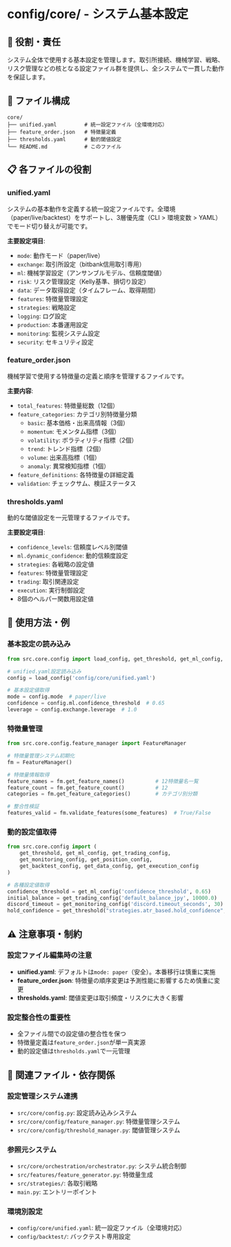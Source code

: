 # config/core/ - システム基本設定

## 🎯 役割・責任

システム全体で使用する基本設定を管理します。取引所接続、機械学習、戦略、リスク管理などの核となる設定ファイル群を提供し、全システムで一貫した動作を保証します。

## 📂 ファイル構成

```
core/
├── unified.yaml         # 統一設定ファイル（全環境対応）
├── feature_order.json   # 特徴量定義
├── thresholds.yaml      # 動的閾値設定  
└── README.md            # このファイル
```

## 📋 各ファイルの役割

### **unified.yaml**
システムの基本動作を定義する統一設定ファイルです。全環境（paper/live/backtest）をサポートし、3層優先度（CLI > 環境変数 > YAML）でモード切り替えが可能です。

**主要設定項目**:
- `mode`: 動作モード（paper/live）
- `exchange`: 取引所設定（bitbank信用取引専用）
- `ml`: 機械学習設定（アンサンブルモデル、信頼度閾値）
- `risk`: リスク管理設定（Kelly基準、損切り設定）
- `data`: データ取得設定（タイムフレーム、取得期間）
- `features`: 特徴量管理設定
- `strategies`: 戦略設定
- `logging`: ログ設定
- `production`: 本番運用設定
- `monitoring`: 監視システム設定
- `security`: セキュリティ設定

### **feature_order.json**  
機械学習で使用する特徴量の定義と順序を管理するファイルです。

**主要内容**:
- `total_features`: 特徴量総数（12個）
- `feature_categories`: カテゴリ別特徴量分類
  - `basic`: 基本価格・出来高情報（3個）
  - `momentum`: モメンタム指標（3個） 
  - `volatility`: ボラティリティ指標（2個）
  - `trend`: トレンド指標（2個）
  - `volume`: 出来高指標（1個）
  - `anomaly`: 異常検知指標（1個）
- `feature_definitions`: 各特徴量の詳細定義
- `validation`: チェックサム、検証ステータス

### **thresholds.yaml**
動的な閾値設定を一元管理するファイルです。

**主要設定項目**:
- `confidence_levels`: 信頼度レベル別閾値
- `ml.dynamic_confidence`: 動的信頼度設定
- `strategies`: 各戦略の設定値
- `features`: 特徴量管理設定
- `trading`: 取引関連設定
- `execution`: 実行制御設定
- 8個のヘルパー関数用設定値

## 📝 使用方法・例

### **基本設定の読み込み**
```python
from src.core.config import load_config, get_threshold, get_ml_config, get_trading_config

# unified.yaml設定読み込み
config = load_config('config/core/unified.yaml')

# 基本設定値取得
mode = config.mode  # paper/live
confidence = config.ml.confidence_threshold  # 0.65
leverage = config.exchange.leverage  # 1.0
```

### **特徴量管理**
```python
from src.core.config.feature_manager import FeatureManager

# 特徴量管理システム初期化
fm = FeatureManager()

# 特徴量情報取得
feature_names = fm.get_feature_names()          # 12特徴量名一覧
feature_count = fm.get_feature_count()          # 12
categories = fm.get_feature_categories()        # カテゴリ別分類

# 整合性検証
features_valid = fm.validate_features(some_features)  # True/False
```

### **動的設定値取得**
```python
from src.core.config import (
    get_threshold, get_ml_config, get_trading_config, 
    get_monitoring_config, get_position_config, 
    get_backtest_config, get_data_config, get_execution_config
)

# 各種設定値取得
confidence_threshold = get_ml_config('confidence_threshold', 0.65)
initial_balance = get_trading_config('default_balance_jpy', 10000.0)
discord_timeout = get_monitoring_config('discord.timeout_seconds', 30)
hold_confidence = get_threshold("strategies.atr_based.hold_confidence", 0.3)
```

## ⚠️ 注意事項・制約

### **設定ファイル編集時の注意**
- **unified.yaml**: デフォルトは`mode: paper`（安全）。本番移行は慎重に実施
- **feature_order.json**: 特徴量の順序変更は予測性能に影響するため慎重に変更
- **thresholds.yaml**: 閾値変更は取引頻度・リスクに大きく影響

### **設定整合性の重要性**
- 全ファイル間での設定値の整合性を保つ
- 特徴量定義は`feature_order.json`が単一真実源
- 動的設定値は`thresholds.yaml`で一元管理

## 🔗 関連ファイル・依存関係

### **設定管理システム連携**
- `src/core/config.py`: 設定読み込みシステム
- `src/core/config/feature_manager.py`: 特徴量管理システム
- `src/core/config/threshold_manager.py`: 閾値管理システム

### **参照元システム**
- `src/core/orchestration/orchestrator.py`: システム統合制御
- `src/features/feature_generator.py`: 特徴量生成
- `src/strategies/`: 各取引戦略
- `main.py`: エントリーポイント

### **環境別設定**
- `config/core/unified.yaml`: 統一設定ファイル（全環境対応）
- `config/backtest/`: バックテスト専用設定
